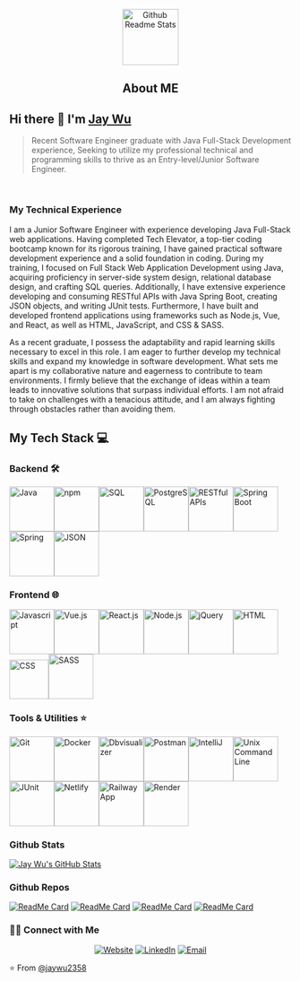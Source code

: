 <p align="center">
 <img width="100px" src="https://res.cloudinary.com/anuraghazra/image/upload/v1594908242/logo_ccswme.svg" align="center" alt="Github Readme Stats" />
 <h2 align="center">About ME</h2>
</p>

## Hi there 👋 I'm [Jay Wu](https://jaywu.netlify.app/)
> Recent Software Engineer graduate with Java Full-Stack Development experience, Seeking to utilize my professional technical and programming skills to thrive as an Entry-level/Junior Software Engineer.
<br>

### My Technical Experience

<div>
 <p>
I am a Junior Software Engineer with experience developing Java Full-Stack web applications. Having completed Tech Elevator, a top-tier coding bootcamp known for its rigorous training, I have gained practical software development experience and a solid foundation in coding. During my training, I focused on Full Stack Web Application Development using Java, acquiring proficiency in server-side system design, relational database design, and crafting SQL queries. Additionally, I have extensive experience developing and consuming RESTful APIs with Java Spring Boot, creating JSON objects, and writing JUnit tests. Furthermore, I have built and developed frontend applications using frameworks such as Node.js, Vue, and React, as well as HTML, JavaScript, and CSS & SASS.

As a recent graduate, I possess the adaptability and rapid learning skills necessary to excel in this role. I am eager to further develop my technical skills and expand my knowledge in software development. What sets me apart is my collaborative nature and eagerness to contribute to team environments. I firmly believe that the exchange of ideas within a team leads to innovative solutions that surpass individual efforts. I am not afraid to take on challenges with a tenacious attitude, and I am always fighting through obstacles rather than avoiding them.
</p>
</div>

## My Tech Stack 💻
### Backend 🛠️
<img src="https://user-images.githubusercontent.com/106934206/218082770-41b1ebd7-08eb-49d2-8824-defd559b83bb.svg" title="Java" width="80" /><img src="https://user-images.githubusercontent.com/106934206/218082794-ba703fc0-f6ab-41bf-ac30-cc90426dc979.svg" title="npm" width="80" /><img src="https://user-images.githubusercontent.com/106934206/218082826-d54a67aa-d104-4f57-a741-5b17de549249.png" title="SQL" width="80" /><img src="https://user-images.githubusercontent.com/106934206/218082844-7dce1bac-c2e6-4d92-bc1b-76d4f66be828.svg" title="PostgreSQL" width="80" /><img src="https://user-images.githubusercontent.com/106934206/218082871-a9143d40-134d-4664-b9c0-0239bbcb572d.svg" title="RESTful APIs" width="80" /><img src="https://user-images.githubusercontent.com/106934206/218082890-0ab3035c-a219-4b95-8f6a-6c1478ce1a6b.svg" title="Spring Boot" width="80" /><img src="https://user-images.githubusercontent.com/106934206/218082901-27dfcd31-9879-4c07-9666-6e9144e180b7.svg" title="Spring" width="80" /><img src="https://user-images.githubusercontent.com/106934206/218084776-c474ae19-71fe-45ab-8e75-c19ca736b8b9.svg" title="JSON" width="80" />

### Frontend 🌐
<img src="https://user-images.githubusercontent.com/106934206/218084685-680ad6fa-7442-46f6-8b2a-9a247812f8b0.svg" title="Javascript" width="80" /><img src="https://user-images.githubusercontent.com/106934206/218084696-d40e7148-1e3f-40a5-a8bb-8b8c50d85f48.svg" title="Vue.js" width="80" /><img src="https://user-images.githubusercontent.com/106934206/218084705-1bb3c847-f3f2-49d4-8383-fd9f69f09eee.svg" title="React.js" width="80" /><img src="https://user-images.githubusercontent.com/106934206/218084716-2615c885-360a-488f-94ac-938de8d43595.svg" title="Node.js" width="80" /><img src="https://user-images.githubusercontent.com/106934206/218084738-462420f3-817a-4c36-8d79-575cc6cddde2.svg" title="jQuery" width="80" /><img src="https://user-images.githubusercontent.com/106934206/218084813-7d1f5b34-6b98-4a8a-972e-a0dfb9a36187.svg" title="HTML" width="80" /><img src="https://user-images.githubusercontent.com/106934206/218085978-8a617bd1-5f59-4fbf-84c9-5eb400ea6fb4.svg" title="CSS" width="70" /><img src="https://user-images.githubusercontent.com/106934206/218084832-2753b845-9942-416d-9105-e447109650a3.svg" title="SASS" width="80" />

### Tools & Utilities ⭐️
<img src="https://user-images.githubusercontent.com/106934206/218095157-49213c14-d36e-45f4-85ef-6f6b470057f2.svg" title="Git" width="80" /><img src="https://user-images.githubusercontent.com/106934206/218091320-cff2e534-38ac-4d58-b13b-0df534023be6.svg" title="Docker" width="80" /><img src="https://user-images.githubusercontent.com/106934206/218090002-6da80bbb-630c-4803-9877-c5c5aa54811e.svg" title="Dbvisualizer" width="80" /><img src="https://user-images.githubusercontent.com/106934206/218090014-5ff22486-5155-49dc-b66f-e6dca97df767.svg" title="Postman" width="80" /><img src="https://user-images.githubusercontent.com/106934206/218090020-a7326993-835d-4f18-a23c-730627ac57d5.svg" title="IntelliJ" width="80" /><img src="https://user-images.githubusercontent.com/106934206/218090414-33332806-523a-4b50-958f-a3b1ba23370f.jpg" title="Unix Command Line" width="80" /><img src="https://user-images.githubusercontent.com/106934206/218090421-b24a2405-00be-49ca-aeed-6bb585a2e444.png" title="JUnit" width="80" /><img src="https://user-images.githubusercontent.com/106934206/218091160-9d713dea-1195-4e60-903f-085f6cf2a439.svg" title="Netlify" width="80" /><img src="https://user-images.githubusercontent.com/106934206/218091183-57d48b9a-2ce8-4fd0-96f9-6b3e8ec55cb1.svg" title="Railway App" width="80" /><img src="https://user-images.githubusercontent.com/106934206/218091192-1197046a-077e-48af-9af9-c17aaf49d46d.png" title="Render" width="80" />

### Github Stats

[![Jay Wu's GitHub Stats](https://github-readme-stats.vercel.app/api?username=jaywu2358&show_icons=true&count_private=true)](https://github.com/jaywu2358)

### Github Repos

[![ReadMe Card](https://github-readme-stats.vercel.app/api/pin/?username=jaywu2358&repo=Shared-Shopping-List-Web-Application&show_owner=true)](https://github.com/jaywu2358/Shared-Shopping-List-Web-Application)
[![ReadMe Card](https://github-readme-stats.vercel.app/api/pin/?username=jaywu2358&repo=Tenmo&show_owner=true)](https://github.com/jaywu2358/Tenmo)
[![ReadMe Card](https://github-readme-stats.vercel.app/api/pin/?username=jaywu2358&repo=jw_portfolio&show_owner=true)](https://github.com/jaywu2358/jw_portfolio)
[![ReadMe Card](https://github-readme-stats.vercel.app/api/pin/?username=jaywu2358&repo=Vending-Machine&show_owner=true)](https://github.com/jaywu2358/Vending-Machine)

<h3> 🤝🏻 Connect with Me </h3>

<p align="center">
<a href="https://jaywuportfolio.xyz/" target="_blank"><img alt="Website" src="https://img.shields.io/badge/Website-jaywuportfolio.xyz-blue?style=flat&logo=google-chrome"></a>
<a href="https://www.linkedin.com/in/borruwu/" target="_blank"><img alt="LinkedIn" src="https://img.shields.io/badge/LinkedIn-Jay Wu-blue?style=flat&logo=linkedin"></a>
<a href="mailto:jaywu2358@gmail.com"><img alt="Email" src="https://img.shields.io/badge/Email-jaywu2358@gmail.com-blue?style=flat&logo=gmail"></a>
</p>


⭐️ From [@jaywu2358](https://github.com/jaywu2358)
